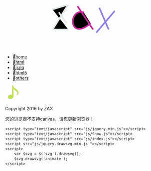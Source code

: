 <!DOCTYPE html>
<html lang="en">
<head>
    <meta charset="UTF-8">
    <meta name="format-detection" content="telephone=no">
    <meta name="apple-mobile-web-app-capable" content="yes">
    <meta name="apple-mobile-web-app-status-bar-style" content="black">
    <meta name="viewport" content="width=device-width, initial-scale=1.0, maximum-scale=1.0, user-scalable=0，minimum-scale=1.0">
    <meta name="keywords" content="zax 博客 前端技术 前端 前端工程师 HTML5">
    <title></title>
    <link rel="stylesheet" href="css/reset.css" />
    <link rel="stylesheet" href="css/bootstrap.css">
    <link rel="stylesheet" href="css/footer.css">
    <link rel="stylesheet" href="css/index.css" />
<body>
    <!--header start-->
    <header class="container cd-header">
        <div class="logo">
            <a href="#">
                <svg xmlns="http://www.w3.org/2000/svg" version="1.1" width="200px" height="100px">
                    您的浏览器不支持svg，请您更新浏览器！
                    <!-- Z -->
                    <g>
                        <g class="list">
                            <path class="list-item" d="M0 15L50 0L0 80L50 80M20 25L45 60Z" style="stroke:#f00; opacity:1;"></path>
                            <path class="list-item" d="M0 15L50 0L0 80L50 80M20 25L45 60Z" style="stroke:#1cbf3d; opacity:1;"></path>
                            <path class="list-item" d="M0 15L50 0L0 80L50 80M20 25L45 60Z" style="stroke:#e3e8ea; stroke-width:5px; opacity:1;"></path>
                        </g>
                    </g>
                    <!-- A -->
                    <g>
                        <g class="list">
                            <path class="list-item" d="M100 25C50 10 50 120 122 60M80 5L130 80Z" style="stroke:#1cbf3d; opacity:1;"></path>
                            <path class="list-item" d="M100 25C50 10 50 120 122 60M80 5L130 80Z" style="stroke:#1d7598; opacity:1;"></path>
                            <path class="list-item" d="M100 25C50 10 50 120 122 60M80 5L130 80Z" style="stroke:#ca2799; stroke-width:5px; opacity:10;"></path>
                        </g>
                    </g>
                    <!-- X -->
                    <g>
                        <g class="list">
                            <path class="list-item" d="M150 10L180 80M200 20L140 90Z" style="stroke:#77d40d; opacity:1;"></path>
                            <path class="list-item" d="M150 10L180 80M200 20L140 90Z" style="stroke:#773c13; opacity:1;"></path>
                            <path class="list-item" d="M150 10L180 80M200 20L140 90Z" style="stroke:#8a7fec; stroke-width:5px; opacity:1;"></path>
                        </g>
                    </g>
                </svg>
            </a>
        </div>
        <div class="cd-3d-nav-trigger">
            <span class="button"></span>
        </div>
    </header>
    <!--nav start-->
    <nav class="container-fluid cd-3d-nav-container">
        <ul class="cd-3d-div">
            <li class="cd-selected"><a href="#"><i class="iconfont">&#xe657;</i><span>home</span></a></li>
            <li><a href="#"><i class="iconfont">&#xe638;</i><span>html</span></a></li>
            <li><a href="#"><i class="iconfont">&#xe619;</i><span>js/jq</span></a></li>
            <li><a href="#"><i class="iconfont">&#xe66b;</i><span>html5</span></a></li>
            <li><a href="others/others.html"><i class="iconfont">&#xe607;</i><span>others</span></a></li>
        </ul>
    </nav>
    <!--main start-->
    <main class="container">
        <!--music start -->
        <div id="music">
            <audio id="audio" src="music/Let It Go .mp3" autoplay loop ></audio>
            <!--<iframe frameborder="no" border="0" marginwidth="0" marginheight="0" width=330 height=86 src="//music.163.com/outchain/player?type=2&id=440353296&auto=0&height=66"></iframe>-->
            <img src="img/music.png" alt="音乐播放器">
        </div>
        <!--heart start-->
        <div id="heart">
            <div class="heart-item"></div>
            <div class="heart-item"></div>
            <div class="heart-item"></div>
            <div class="heart-item"></div>
            <div class="heart-item"></div>
            <div class="heart-item"></div>
            <div class="heart-item"></div>
            <div class="heart-item"></div>
            <!--cube start-->
            <!--<div id="cube">
                <div class="font"></div>
                <div class="back"></div>
                <div class="top"></div>
                <div class="bottom"></div>
                <div class="left"></div>
                <div class="right"></div>
            </div>-->
        </div>
        <!--mobile effect start-->
        <div class="introduce" data-text="徐莫庭，是顾西爵小说《最美遇见你》的男主角，英俊清冷，文质彬彬，睿智而严谨，外交系老大。他是天之骄子，只有他自己知道，在那年那个一眼，他遇见了今生的唯一——李安宁，他的这一生才真正圆满。">
        </div>
        <!--<div class="con-wrap">
            <div class="fl bigShow">
                <img src="img/con1big.png" alt="">
            </div>
            <div class="fr smallList">
                <ul>
                    <li class="list-item"><a href=""><img src="img/con1small.png" alt=""><span class="mark"></span><span class="text">Description Text</span></a></li>
                    <li class="list-item"><a href=""><img src="img/con2small.png" alt=""><span class="mark"></span><span class="text">Description Text</span></a></li>
                    <li class="list-item"><a href=""><img src="img/con3small.png" alt=""><span class="mark"></span><span class="text">Description Text</span></a></li>
                    <li class="list-item"><a href=""><img src="img/con4small.png" alt=""><span class="mark"></span><span class="text">Description Text</span></a></li>
                    <li class="list-item"><a href=""><img src="img/con5small.png" alt=""><span class="mark mark1"></span><span class="mark mark2"></span><span class="text">Description Text</span></a></li>
                    <li class="list-item"><a href=""><img src="img/con6small.png" alt=""><span class="mark"></span><span class="text">Description Text</span></a></li>
                    <li class="list-item"><a href=""><img src="img/con7small.png" alt=""><span class="mark"></span><span class="text">Description Text</span></a></li>
                    <li class="list-item"><a href=""><img src="img/con8small.png" alt=""><span class="mark"></span><span class="text">Description Text</span></a></li>
                    <li class="list-item"><a href=""><img src="img/con9small.png" alt=""><span class="mark"></span><span class="text">Description Text</span></a></li>
                    <li class="list-item"><a href=""><img src="img/con10small.png" alt=""><span class="mark"></span><span class="text">Description Text</span></a></li>
                    <li class="list-item"><a href=""><img src="img/con11small.png" alt=""><span class="mark mark3"></span><span class="mark mark4"></span><span class="text">Description Text</span></a></li>
                    <li class="list-item"><a href=""><img src="img/con12small.png" alt=""><span class="mark"></span><span class="text">Description Text</span></a></li>
                </ul>
            </div>
        </div>--->
    </main>
    <!--footer start-->
    <footer class="container-fluid">
        <section class="row">
            <p class="copyright">Copyright 2016 by ZAX</p>
        </section>
    </footer>
    <canvas id="canvas">
        您的浏览器不支持canvas，请您更新浏览器！
    </canvas>




    <script type="text/javascript" src="js/jquery.min.js"></script>
    <script type="text/javascript" src="js/Snow.js"></script>
    <script type="text/javascript" src="js/index.js"></script>
    <script src="js/jquery.drawsvg.min.js "></script>
    <script>
        var $svg = $('svg').drawsvg();
        $svg.drawsvg('animate');
    </script>
</body>
</html>
